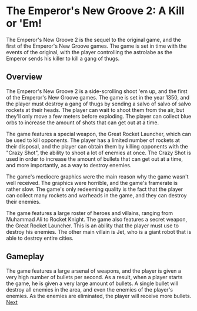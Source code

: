 # The Emperor's New Groove 2: A Kill or 'Em!

The Emperor's New Groove 2 is the sequel to the original game, and the first of the Emperor's New Groove games. The game is set in time with the events of the original, with the player controlling the astrolabe as the Emperor sends his killer to kill a gang of thugs.

## Overview

The Emperor's New Groove 2 is a side-scrolling shoot 'em up, and the first of the Emperor's New Groove games. The game is set in the year 1350, and the player must destroy a gang of thugs by sending a salvo of salvo of salvo rockets at their heads. The player can wait to shoot them from the air, but they'll only move a few meters before exploding. The player can collect blue orbs to increase the amount of shots that can get out at a time.

The game features a special weapon, the Great Rocket Launcher, which can be used to kill opponents. The player has a limited number of rockets at their disposal, and the player can obtain them by killing opponents with the "Crazy Shot", the ability to shoot a lot of enemies at once. The Crazy Shot is used in order to increase the amount of bullets that can get out at a time, and more importantly, as a way to destroy enemies.

The game's mediocre graphics were the main reason why the game wasn't well received. The graphics were horrible, and the game's framerate is rather slow. The game's only redeeming quality is the fact that the player can collect many rockets and warheads in the game, and they can destroy their enemies.

The game features a large roster of heroes and villains, ranging from Muhammad Ali to Rocket Knight. The game also features a secret weapon, the Great Rocket Launcher. This is an ability that the player must use to destroy his enemies. The other main villain is Jet, who is a giant robot that is able to destroy entire cities.

## Gameplay

The game features a large arsenal of weapons, and the player is given a very high number of bullets per second. As a result, when a player starts the game, he is given a very large amount of bullets. A single bullet will destroy all enemies in the area, and even the enemies of the player's enemies. As the enemies are eliminated, the player will receive more bullets.
[Next](155.md)